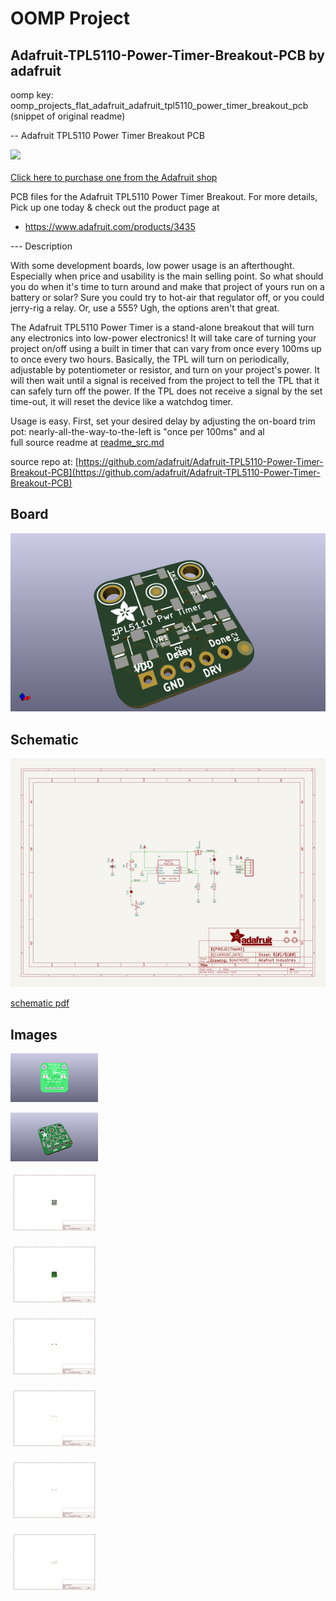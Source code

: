 # OOMP Project  
## Adafruit-TPL5110-Power-Timer-Breakout-PCB  by adafruit  
  
oomp key: oomp_projects_flat_adafruit_adafruit_tpl5110_power_timer_breakout_pcb  
(snippet of original readme)  
  
-- Adafruit TPL5110 Power Timer Breakout PCB  
  
<a href="http://www.adafruit.com/products/3435"><img src="assets/image.jpg?raw=true" width="500px"><br/>  
Click here to purchase one from the Adafruit shop</a>  
  
PCB files for the Adafruit TPL5110 Power Timer Breakout. For more details, Pick up one today & check out the product page at  
* https://www.adafruit.com/products/3435  
  
--- Description  
  
With some development boards, low power usage is an afterthought. Especially when price and usability is the main selling point. So what should you do when it's time to turn around and make that project of yours run on a battery or solar? Sure you could try to hot-air that regulator off, or you could jerry-rig a relay. Or, use a 555? Ugh, the options aren't that great.  
  
The Adafruit TPL5110 Power Timer is a stand-alone breakout that will turn any electronics into low-power electronics! It will take care of turning your project on/off using a built in timer that can vary from once every 100ms up to once every two hours. Basically, the TPL will turn on periodically, adjustable by potentiometer or resistor, and turn on your project's power. It will then wait until a signal is received from the project to tell the TPL that it can safely turn off the power. If the TPL does not receive a signal by the set time-out, it will reset the device like a watchdog timer.  
  
Usage is easy. First, set your desired delay by adjusting the on-board trim pot: nearly-all-the-way-to-the-left is "once per 100ms" and al  
  full source readme at [readme_src.md](readme_src.md)  
  
source repo at: [https://github.com/adafruit/Adafruit-TPL5110-Power-Timer-Breakout-PCB](https://github.com/adafruit/Adafruit-TPL5110-Power-Timer-Breakout-PCB)  
## Board  
  
[![working_3d.png](working_3d_600.png)](working_3d.png)  
## Schematic  
  
[![working_schematic.png](working_schematic_600.png)](working_schematic.png)  
  
[schematic pdf](working_schematic.pdf)  
## Images  
  
[![working_3D_bottom.png](working_3D_bottom_140.png)](working_3D_bottom.png)  
  
[![working_3D_top.png](working_3D_top_140.png)](working_3D_top.png)  
  
[![working_assembly_page_01.png](working_assembly_page_01_140.png)](working_assembly_page_01.png)  
  
[![working_assembly_page_02.png](working_assembly_page_02_140.png)](working_assembly_page_02.png)  
  
[![working_assembly_page_03.png](working_assembly_page_03_140.png)](working_assembly_page_03.png)  
  
[![working_assembly_page_04.png](working_assembly_page_04_140.png)](working_assembly_page_04.png)  
  
[![working_assembly_page_05.png](working_assembly_page_05_140.png)](working_assembly_page_05.png)  
  
[![working_assembly_page_06.png](working_assembly_page_06_140.png)](working_assembly_page_06.png)  
